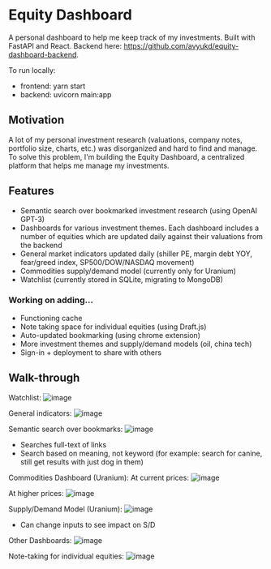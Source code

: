 # Equity Dashboard

A personal dashboard to help me keep track of my investments. Built with FastAPI and React. Backend here: https://github.com/avyukd/equity-dashboard-backend. 

To run locally: 
- frontend: yarn start
- backend: uvicorn main:app

## Motivation

A lot of my personal investment research (valuations, company notes, portfolio size, charts, etc.) was disorganized and hard to find and manage. To solve this problem, I'm building the Equity Dashboard, a centralized platform that helps me manage my investments. 

## Features
- Semantic search over bookmarked investment research (using OpenAI GPT-3)
- Dashboards for various investment themes. Each dashboard includes a number of equities which are updated daily against their valuations from the backend
- General market indicators updated daily (shiller PE, margin debt YOY, fear/greed index, SP500/DOW/NASDAQ movement)
- Commodities supply/demand model (currently only for Uranium)
- Watchlist (currently stored in SQLite, migrating to MongoDB)

### Working on adding...
- Functioning cache
- Note taking space for individual equities (using Draft.js)
- Auto-updated bookmarking (using chrome extension)
- More investment themes and supply/demand models (oil, china tech) 
- Sign-in + deployment to share with others

## Walk-through

Watchlist: 
![image](https://user-images.githubusercontent.com/25803234/131032256-e671eb41-d14e-4656-b316-cf6b1275cab6.png)

General indicators:
![image](https://user-images.githubusercontent.com/25803234/131032305-5a222a82-3081-4040-89a7-2330a2844fea.png)

Semantic search over bookmarks:
![image](https://user-images.githubusercontent.com/25803234/131032580-158c41a3-7a94-49ee-8c5e-19022726a912.png)
- Searches full-text of links
- Search based on meaning, not keyword (for example: search for canine, still get results with just dog in them)

Commodities Dashboard (Uranium):
At current prices:
![image](https://user-images.githubusercontent.com/25803234/131032761-a29cc11a-1b7d-4e25-a298-20fe051677b4.png)

At higher prices:
![image](https://user-images.githubusercontent.com/25803234/131032836-4be3eb78-7aff-4722-83a3-0109326fb874.png)

Supply/Demand Model (Uranium):
![image](https://user-images.githubusercontent.com/25803234/131033000-10fbcc83-9462-48ec-b4be-82bb3439695c.png)
- Can change inputs to see impact on S/D

Other Dashboards:
![image](https://user-images.githubusercontent.com/25803234/131033078-2e7a7dbe-ba6e-48b2-a7bb-d0aafce854cc.png)

Note-taking for individual equities:
![image](https://user-images.githubusercontent.com/25803234/131033163-b721f786-189a-477d-ae99-21f51afbe8f2.png)

